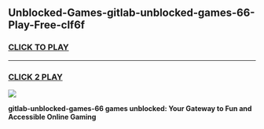 
## Unblocked-Games-gitlab-unblocked-games-66-Play-Free-clf6f
<h3>
<a href="https://premium76.site?title=gitlab-unblocked-games-66&ref=10A">CLICK TO PLAY</a></h3>
<hr>

<h3>
<a href="https://premium76.site?title=gitlab-unblocked-games-66&ref=10A">CLICK 2 PLAY</a>
  
</h3>

<a href="https://premium76.site?title=gitlab-unblocked-games-66&ref=10A"><img src="https://clearcache.store/games.png"></a>


**gitlab-unblocked-games-66 games unblocked: Your Gateway to Fun and Accessible Online Gaming**
